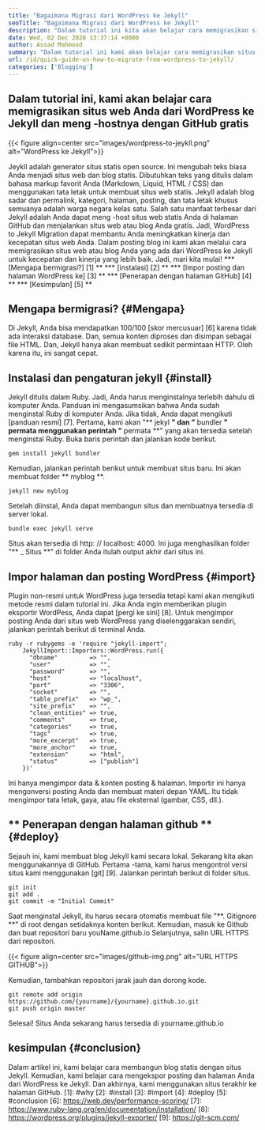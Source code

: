 ```yaml
---
title: "Bagaimana Migrasi dari WordPress ke Jekyll" 
seoTitle: "Bagaimana Migrasi dari WordPress ke Jekyll" 
description: "Dalam tutorial ini kita akan belajar cara memigrasikan situs Anda dari WordPress ke Jekyll dalam langkah cepat dan mudah. Mari kita mulai!" 
date: Wed, 02 Dec 2020 13:37:14 +0000
author: Assad Mahmood
summary: "Dalam tutorial ini kami akan belajar cara memigrasikan situs web Anda dari WordPress ke Jekyll dan meng -hostnya dengan GitHub gratis" 
url: /id/quick-guide-on-how-to-migrate-from-wordpress-to-jekyll/
categories: ['Blogging']
---
```


## Dalam tutorial ini, kami akan belajar cara memigrasikan situs web Anda dari WordPress ke Jekyll dan meng -hostnya dengan GitHub gratis

{{< figure align=center src="images/wordpress-to-jeykll.png" alt="WordPress ke Jekyll">}}

Jeykll adalah generator situs statis open source. Ini mengubah teks biasa Anda menjadi situs web dan blog statis. Dibutuhkan teks yang ditulis dalam bahasa markup favorit Anda (Markdown, Liquid, HTML / CSS) dan menggunakan tata letak untuk membuat situs web statis. Jekyll adalah blog sadar dan permalink, kategori, halaman, posting, dan tata letak khusus semuanya adalah warga negara kelas satu. Salah satu manfaat terbesar dari Jekyll adalah Anda dapat meng -host situs web statis Anda di halaman GitHub dan menjalankan situs web atau blog Anda gratis. Jadi, WordPress to Jekyll Migration dapat membantu Anda meningkatkan kinerja dan kecepatan situs web Anda.
Dalam posting blog ini kami akan melalui cara memigrasikan situs web atau blog Anda yang ada dari WordPress ke Jekyll untuk kecepatan dan kinerja yang lebih baik. Jadi, mari kita mulai!
  *** [Mengapa bermigrasi?] [1] **
  *** [instalasi] [2] **
  *** [Impor posting dan halaman WordPress ke] [3] **
  *** [Penerapan dengan halaman GitHub] [4] **
  *** [Kesimpulan] [5] **

## Mengapa bermigrasi? {#Mengapa}
Di Jekyll, Anda bisa mendapatkan 100/100 [skor mercusuar] [6] karena tidak ada interaksi database. Dan, semua konten diproses dan disimpan sebagai file HTML. Dan, Jekyll hanya akan membuat sedikit permintaan HTTP. Oleh karena itu, ini sangat cepat.

## Instalasi dan pengaturan jekyll {#install}
Jekyll ditulis dalam Ruby. Jadi, Anda harus menginstalnya terlebih dahulu di komputer Anda. Panduan ini mengasumsikan bahwa Anda sudah menginstal Ruby di komputer Anda. Jika tidak, Anda dapat mengikuti [panduan resmi] [7].
Pertama, kami akan "** jekyl **" dan "** bundler **" permata menggunakan perintah "** permata **" yang akan tersedia setelah menginstal Ruby. Buka baris perintah dan jalankan kode berikut.
```
gem install jekyll bundler
```
Kemudian, jalankan perintah berikut untuk membuat situs baru. Ini akan membuat folder ** myblog **.
```
jekyll new myblog
```
Setelah diinstal, Anda dapat membangun situs dan membuatnya tersedia di server lokal.
```
bundle exec jekyll serve
```
Situs akan tersedia di http: // localhost: 4000. Ini juga menghasilkan folder "** _ Situs **" di folder Anda itulah output akhir dari situs ini.

## Impor halaman dan posting WordPress {#import}
Plugin non-resmi untuk WordPress juga tersedia tetapi kami akan mengikuti metode resmi dalam tutorial ini. Jika Anda ingin memberikan plugin eksportir WordPess, Anda dapat [pergi ke sini] [8].
Untuk mengimpor posting Anda dari situs web WordPress yang diselenggarakan sendiri, jalankan perintah berikut di terminal Anda.
```
ruby -r rubygems -e 'require "jekyll-import";
    JekyllImport::Importers::WordPress.run({
      "dbname"         => "",
      "user"           => "",
      "password"       => "",
      "host"           => "localhost",
      "port"           => "3306",
      "socket"         => "",
      "table_prefix"   => "wp_",
      "site_prefix"    => "",
      "clean_entities" => true,
      "comments"       => true,
      "categories"     => true,
      "tags"           => true,
      "more_excerpt"   => true,
      "more_anchor"    => true,
      "extension"      => "html",
      "status"         => ["publish"]
    })'
```
Ini hanya mengimpor data & konten posting & halaman. Importir ini hanya mengonversi posting Anda dan membuat materi depan YAML. Itu tidak mengimpor tata letak, gaya, atau file eksternal (gambar, CSS, dll.).

## ** Penerapan dengan halaman github ** {#deploy}
Sejauh ini, kami membuat blog Jekyll kami secara lokal. Sekarang kita akan menggunakannya di GitHub. Pertama -tama, kami harus mengontrol versi situs kami menggunakan [git] [9]. Jalankan perintah berikut di folder situs.
```
git init
git add .
git commit -m "Initial Commit"
```
Saat menginstal Jekyll, itu harus secara otomatis membuat file "**. Gitignore **" di root dengan setidaknya konten berikut.
Kemudian, masuk ke Github dan buat repositori baru youName.github.io
Selanjutnya, salin URL HTTPS dari repositori.

{{< figure align=center src="images/github-img.png" alt="URL HTTPS GITHUB">}}

Kemudian, tambahkan repositori jarak jauh dan dorong kode.
```
git remote add origin https://github.com/{yourname}/{yourname}.github.io.git
git push origin master
```
Selesai! Situs Anda sekarang harus tersedia di yourname.github.io

## kesimpulan {#conclusion}
Dalam artikel ini, kami belajar cara membangun blog statis dengan situs Jekyll. Kemudian, kami belajar cara mengekspor posting dan halaman Anda dari WordPress ke Jekyll. Dan akhirnya, kami menggunakan situs terakhir ke halaman GitHub.
[1]: #why
[2]: #install
[3]: #import
[4]: #deploy
[5]: #conclusion
[6]: https://web.dev/performance-scoring/
[7]: https://www.ruby-lang.org/en/documentation/installation/
[8]: https://wordpress.org/plugins/jekyll-exporter/
[9]: https://git-scm.com/

